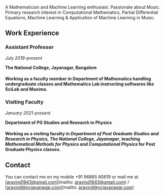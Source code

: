 A Mathematician and Machine Learning enthusiast. Passionate about Music. Primary research interest in Computational Mathematics, Partial Differential Equations, Machine Learning & Application of Machine Learning in Music.

## Work Experience

### Assistant Professor 
_July 2019-present_

**The National College, Jayanagar, Bangalore**

#### Working as a faculty member in Department of Mathematics handling undergraduate classes and Mathematics Lab instructing softwares like SciLab and Maxima.

### Visiting Faculty 
_January 2021-present_

**Department of PG Studies and Research in Physics**

#### Working as a visiting faculty in _**Department of Post Graduate Studies and Research in Physics, The National College, Jayanagar**_, teaching _Mathematical Methods for Physics_ and _Computational Physics_ for Post Graduate Physics classes.


## Contact

You can contact me on my mobile +91 96865 60619 or mail me at [aravind1843@gmail.com](mailto: aravind1843@gmail.com) / [aravind@ncjayanagar.com](mailto: aravind@ncjayanagar.com)
